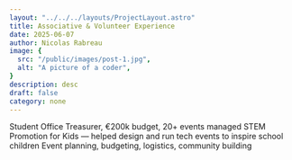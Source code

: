 ```yaml
---
layout: "../../../layouts/ProjectLayout.astro"
title: Associative & Volunteer Experience
date: 2025-06-07
author: Nicolas Rabreau
image: {
  src: "/public/images/post-1.jpg",
  alt: "A picture of a coder",
}
description: desc
draft: false
category: none
---
```


Student Office Treasurer, €200k budget, 20+ events managed
STEM Promotion for Kids — helped design and run tech events to inspire school children
Event planning, budgeting, logistics, community building